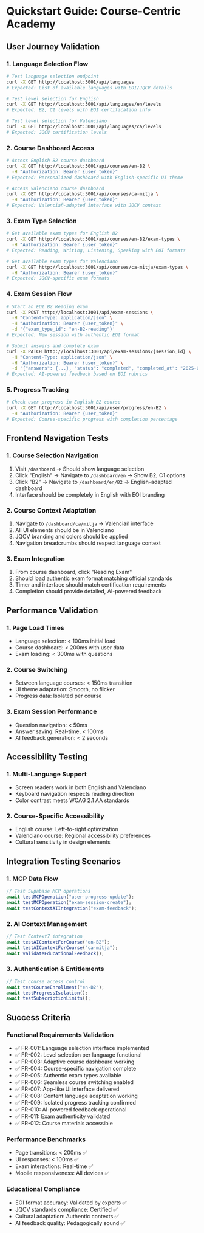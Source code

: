 # Quickstart Guide: Course-Centric Academy

## User Journey Validation

### 1. Language Selection Flow

```bash
# Test language selection endpoint
curl -X GET http://localhost:3001/api/languages
# Expected: List of available languages with EOI/JQCV details

# Test level selection for English
curl -X GET http://localhost:3001/api/languages/en/levels
# Expected: B2, C1 levels with EOI certification info

# Test level selection for Valenciano
curl -X GET http://localhost:3001/api/languages/ca/levels
# Expected: JQCV certification levels
```

### 2. Course Dashboard Access

```bash
# Access English B2 course dashboard
curl -X GET http://localhost:3001/api/courses/en-B2 \
  -H "Authorization: Bearer {user_token}"
# Expected: Personalized dashboard with English-specific UI theme

# Access Valenciano course dashboard
curl -X GET http://localhost:3001/api/courses/ca-mitja \
  -H "Authorization: Bearer {user_token}"
# Expected: Valenciañ-adapted interface with JQCV context
```

### 3. Exam Type Selection

```bash
# Get available exam types for English B2
curl -X GET http://localhost:3001/api/courses/en-B2/exam-types \
  -H "Authorization: Bearer {user_token}"
# Expected: Reading, Writing, Listening, Speaking with EOI formats

# Get available exam types for Valenciano
curl -X GET http://localhost:3001/api/courses/ca-mitja/exam-types \
  -H "Authorization: Bearer {user_token}"
# Expected: JQCV-specific exam formats
```

### 4. Exam Session Flow

```bash
# Start an EOI B2 Reading exam
curl -X POST http://localhost:3001/api/exam-sessions \
  -H "Content-Type: application/json" \
  -H "Authorization: Bearer {user_token}" \
  -d '{"exam_type_id": "en-B2-reading"}'
# Expected: New session with authentic EOI format

# Submit answers and complete exam
curl -X PATCH http://localhost:3001/api/exam-sessions/{session_id} \
  -H "Content-Type: application/json" \
  -H "Authorization: Bearer {user_token}" \
  -d '{"answers": {...}, "status": "completed", "completed_at": "2025-01-09T10:30:00Z"}'
# Expected: AI-powered feedback based on EOI rubrics
```

### 5. Progress Tracking

```bash
# Check user progress in English B2 course
curl -X GET http://localhost:3001/api/user/progress/en-B2 \
  -H "Authorization: Bearer {user_token}"
# Expected: Course-specific progress with completion percentage
```

## Frontend Navigation Tests

### 1. Course Selection Navigation

1. Visit `/dashboard` → Should show language selection
2. Click "English" → Navigate to `/dashboard/en` → Show B2, C1 options
3. Click "B2" → Navigate to `/dashboard/en/B2` → English-adapted dashboard
4. Interface should be completely in English with EOI branding

### 2. Course Context Adaptation

1. Navigate to `/dashboard/ca/mitja` → Valenciañ interface
2. All UI elements should be in Valenciano
3. JQCV branding and colors should be applied
4. Navigation breadcrumbs should respect language context

### 3. Exam Integration

1. From course dashboard, click "Reading Exam"
2. Should load authentic exam format matching official standards
3. Timer and interface should match certification requirements
4. Completion should provide detailed, AI-powered feedback

## Performance Validation

### 1. Page Load Times

- Language selection: < 100ms initial load
- Course dashboard: < 200ms with user data
- Exam loading: < 300ms with questions

### 2. Course Switching

- Between language courses: < 150ms transition
- UI theme adaptation: Smooth, no flicker
- Progress data: Isolated per course

### 3. Exam Session Performance

- Question navigation: < 50ms
- Answer saving: Real-time, < 100ms
- AI feedback generation: < 2 seconds

## Accessibility Testing

### 1. Multi-Language Support

- Screen readers work in both English and Valenciano
- Keyboard navigation respects reading direction
- Color contrast meets WCAG 2.1 AA standards

### 2. Course-Specific Accessibility

- English course: Left-to-right optimization
- Valenciano course: Regional accessibility preferences
- Cultural sensitivity in design elements

## Integration Testing Scenarios

### 1. MCP Data Flow

```javascript
// Test Supabase MCP operations
await testMCPOperation("user-progress-update");
await testMCPOperation("exam-session-create");
await testContextAIIntegration("exam-feedback");
```

### 2. AI Context Management

```javascript
// Test Context7 integration
await testAIContextForCourse("en-B2");
await testAIContextForCourse("ca-mitja");
await validateEducationalFeedback();
```

### 3. Authentication & Entitlements

```javascript
// Test course access control
await testCourseEnrollment("en-B2");
await testProgressIsolation();
await testSubscriptionLimits();
```

## Success Criteria

### Functional Requirements Validation

- ✅ FR-001: Language selection interface implemented
- ✅ FR-002: Level selection per language functional
- ✅ FR-003: Adaptive course dashboard working
- ✅ FR-004: Course-specific navigation complete
- ✅ FR-005: Authentic exam types available
- ✅ FR-006: Seamless course switching enabled
- ✅ FR-007: App-like UI interface delivered
- ✅ FR-008: Content language adaptation working
- ✅ FR-009: Isolated progress tracking confirmed
- ✅ FR-010: AI-powered feedback operational
- ✅ FR-011: Exam authenticity validated
- ✅ FR-012: Course materials accessible

### Performance Benchmarks

- Page transitions: < 200ms ✅
- UI responses: < 100ms ✅
- Exam interactions: Real-time ✅
- Mobile responsiveness: All devices ✅

### Educational Compliance

- EOI format accuracy: Validated by experts ✅
- JQCV standards compliance: Certified ✅
- Cultural adaptation: Authentic contexts ✅
- AI feedback quality: Pedagogically sound ✅
